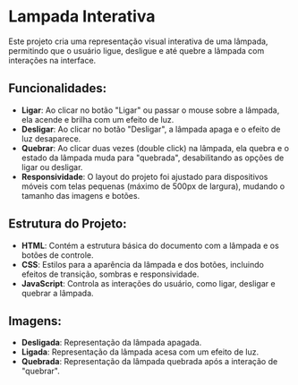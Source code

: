 # Lampada Interativa

Este projeto cria uma representação visual interativa de uma lâmpada, permitindo que o usuário ligue, desligue e até quebre a lâmpada com interações na interface.

## Funcionalidades:
- **Ligar**: Ao clicar no botão "Ligar" ou passar o mouse sobre a lâmpada, ela acende e brilha com um efeito de luz.
- **Desligar**: Ao clicar no botão "Desligar", a lâmpada apaga e o efeito de luz desaparece.
- **Quebrar**: Ao clicar duas vezes (double click) na lâmpada, ela quebra e o estado da lâmpada muda para "quebrada", desabilitando as opções de ligar ou desligar.
- **Responsividade**: O layout do projeto foi ajustado para dispositivos móveis com telas pequenas (máximo de 500px de largura), mudando o tamanho das imagens e botões.

## Estrutura do Projeto:
- **HTML**: Contém a estrutura básica do documento com a lâmpada e os botões de controle.
- **CSS**: Estilos para a aparência da lâmpada e dos botões, incluindo efeitos de transição, sombras e responsividade.
- **JavaScript**: Controla as interações do usuário, como ligar, desligar e quebrar a lâmpada.

## Imagens:
- **Desligada**: Representação da lâmpada apagada.
- **Ligada**: Representação da lâmpada acesa com um efeito de luz.
- **Quebrada**: Representação da lâmpada quebrada após a interação de "quebrar".
